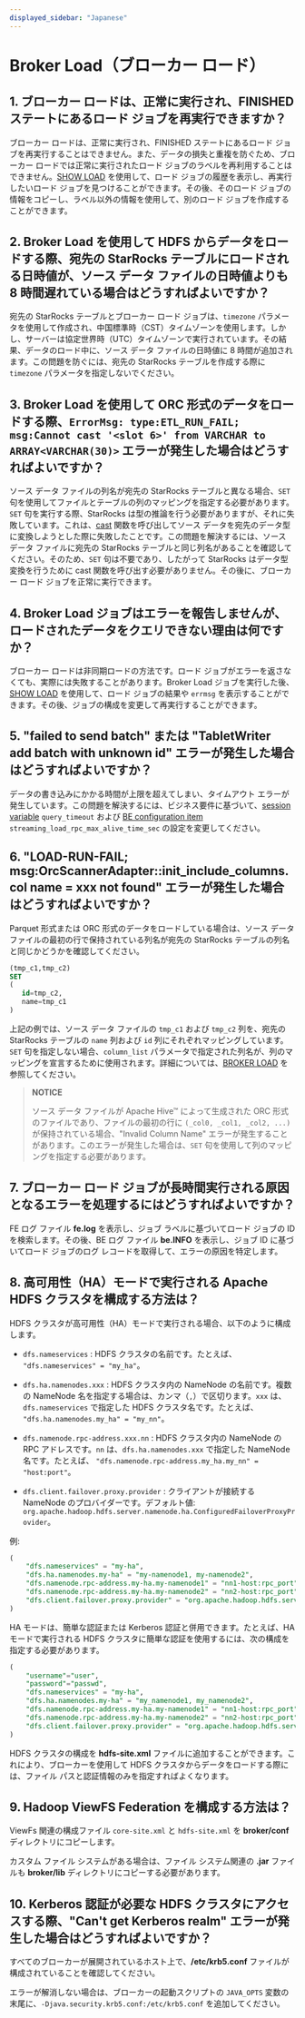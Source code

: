 ```yaml
---
displayed_sidebar: "Japanese"
---
```


# Broker Load（ブローカー ロード）

## 1. ブローカー ロードは、正常に実行され、FINISHED ステートにあるロード ジョブを再実行できますか？

ブローカー ロードは、正常に実行され、FINISHED ステートにあるロード ジョブを再実行することはできません。また、データの損失と重複を防ぐため、ブローカー ロードでは正常に実行されたロード ジョブのラベルを再利用することはできません。[SHOW LOAD](../../sql-reference/sql-statements/data-manipulation/SHOW_LOAD.md) を使用して、ロード ジョブの履歴を表示し、再実行したいロード ジョブを見つけることができます。その後、そのロード ジョブの情報をコピーし、ラベル以外の情報を使用して、別のロード ジョブを作成することができます。

## 2. Broker Load を使用して HDFS からデータをロードする際、宛先の StarRocks テーブルにロードされる日時値が、ソース データ ファイルの日時値よりも 8 時間遅れている場合はどうすればよいですか？

宛先の StarRocks テーブルとブローカー ロード ジョブは、`timezone` パラメータを使用して作成され、中国標準時（CST）タイムゾーンを使用します。しかし、サーバーは協定世界時（UTC）タイムゾーンで実行されています。その結果、データのロード中に、ソース データ ファイルの日時値に 8 時間が追加されます。この問題を防ぐには、宛先の StarRocks テーブルを作成する際に `timezone` パラメータを指定しないでください。

## 3. Broker Load を使用して ORC 形式のデータをロードする際、`ErrorMsg: type:ETL_RUN_FAIL; msg:Cannot cast '<slot 6>' from VARCHAR to ARRAY<VARCHAR(30)>` エラーが発生した場合はどうすればよいですか？

ソース データ ファイルの列名が宛先の StarRocks テーブルと異なる場合、`SET` 句を使用してファイルとテーブルの列のマッピングを指定する必要があります。`SET` 句を実行する際、StarRocks は型の推論を行う必要がありますが、それに失敗しています。これは、[cast](../../sql-reference/sql-functions/cast.md) 関数を呼び出してソース データを宛先のデータ型に変換しようとした際に失敗したことです。この問題を解決するには、ソース データ ファイルに宛先の StarRocks テーブルと同じ列名があることを確認してください。そのため、`SET` 句は不要であり、したがって StarRocks はデータ型変換を行うために cast 関数を呼び出す必要がありません。その後に、ブローカー ロード ジョブを正常に実行できます。

## 4. Broker Load ジョブはエラーを報告しませんが、ロードされたデータをクエリできない理由は何ですか？

ブローカー ロードは非同期ロードの方法です。ロード ジョブがエラーを返さなくても、実際には失敗することがあります。Broker Load ジョブを実行した後、[SHOW LOAD](../../sql-reference/sql-statements/data-manipulation/SHOW_LOAD.md) を使用して、ロード ジョブの結果や `errmsg` を表示することができます。その後、ジョブの構成を変更して再実行することができます。

## 5. "failed to send batch" または "TabletWriter add batch with unknown id" エラーが発生した場合はどうすればよいですか？

データの書き込みにかかる時間が上限を超えてしまい、タイムアウト エラーが発生しています。この問題を解決するには、ビジネス要件に基づいて、[session variable](../../reference/System_variable.md) `query_timeout` および [BE configuration item](../../administration/Configuration.md#configure-be-static-parameters) `streaming_load_rpc_max_alive_time_sec` の設定を変更してください。

## 6. "LOAD-RUN-FAIL; msg:OrcScannerAdapter::init_include_columns. col name = xxx not found" エラーが発生した場合はどうすればよいですか？

Parquet 形式または ORC 形式のデータをロードしている場合は、ソース データ ファイルの最初の行で保持されている列名が宛先の StarRocks テーブルの列名と同じかどうかを確認してください。

```SQL
(tmp_c1,tmp_c2)
SET
(
   id=tmp_c2,
   name=tmp_c1
)
```

上記の例では、ソース データ ファイルの `tmp_c1` および `tmp_c2` 列を、宛先の StarRocks テーブルの `name` 列および `id` 列にそれぞれマッピングしています。`SET` 句を指定しない場合、`column_list` パラメータで指定された列名が、列のマッピングを宣言するために使用されます。詳細については、[BROKER LOAD](../../sql-reference/sql-statements/data-manipulation/BROKER_LOAD.md) を参照してください。

> **NOTICE**
>
> ソース データ ファイルが Apache Hive™ によって生成された ORC 形式のファイルであり、ファイルの最初の行に `(_col0, _col1, _col2, ...)` が保持されている場合、"Invalid Column Name" エラーが発生することがあります。このエラーが発生した場合は、`SET` 句を使用して列のマッピングを指定する必要があります。

## 7. ブローカー ロード ジョブが長時間実行される原因となるエラーを処理するにはどうすればよいですか？

FE ログ ファイル **fe.log** を表示し、ジョブ ラベルに基づいてロード ジョブの ID を検索します。その後、BE ログ ファイル **be.INFO** を表示し、ジョブ ID に基づいてロード ジョブのログ レコードを取得して、エラーの原因を特定します。

## 8. 高可用性（HA）モードで実行される Apache HDFS クラスタを構成する方法は？

HDFS クラスタが高可用性（HA）モードで実行される場合、以下のように構成します。

- `dfs.nameservices` : HDFS クラスタの名前です。たとえば、 `"dfs.nameservices" = "my_ha"`。

- `dfs.ha.namenodes.xxx` : HDFS クラスタ内の NameNode の名前です。複数の NameNode 名を指定する場合は、カンマ（`,`）で区切ります。`xxx` は、`dfs.nameservices` で指定した HDFS クラスタ名です。たとえば、 `"dfs.ha.namenodes.my_ha" = "my_nn"`。

- `dfs.namenode.rpc-address.xxx.nn` : HDFS クラスタ内の NameNode の RPC アドレスです。`nn` は、`dfs.ha.namenodes.xxx` で指定した NameNode 名です。たとえば、 `"dfs.namenode.rpc-address.my_ha.my_nn" = "host:port"`。

- `dfs.client.failover.proxy.provider` : クライアントが接続する NameNode のプロバイダーです。デフォルト値: `org.apache.hadoop.hdfs.server.namenode.ha.ConfiguredFailoverProxyProvider`。

例:

```SQL
(
    "dfs.nameservices" = "my-ha",
    "dfs.ha.namenodes.my-ha" = "my-namenode1, my-namenode2",
    "dfs.namenode.rpc-address.my-ha.my-namenode1" = "nn1-host:rpc_port",
    "dfs.namenode.rpc-address.my-ha.my-namenode2" = "nn2-host:rpc_port",
    "dfs.client.failover.proxy.provider" = "org.apache.hadoop.hdfs.server.namenode.ha.ConfiguredFailoverProxyProvider"
)
```

HA モードは、簡単な認証または Kerberos 認証と併用できます。たとえば、HA モードで実行される HDFS クラスタに簡単な認証を使用するには、次の構成を指定する必要があります。

```SQL
(
    "username"="user",
    "password"="passwd",
    "dfs.nameservices" = "my-ha",
    "dfs.ha.namenodes.my-ha" = "my_namenode1, my_namenode2",
    "dfs.namenode.rpc-address.my-ha.my-namenode1" = "nn1-host:rpc_port",
    "dfs.namenode.rpc-address.my-ha.my-namenode2" = "nn2-host:rpc_port",
    "dfs.client.failover.proxy.provider" = "org.apache.hadoop.hdfs.server.namenode.ha.ConfiguredFailoverProxyProvider"
)
```

HDFS クラスタの構成を **hdfs-site.xml** ファイルに追加することができます。これにより、ブローカーを使用して HDFS クラスタからデータをロードする際には、ファイル パスと認証情報のみを指定すればよくなります。

## 9. Hadoop ViewFS Federation を構成する方法は？

ViewFs 関連の構成ファイル `core-site.xml` と `hdfs-site.xml` を **broker/conf** ディレクトリにコピーします。

カスタム ファイル システムがある場合は、ファイル システム関連の **.jar** ファイルも **broker/lib** ディレクトリにコピーする必要があります。

## 10. Kerberos 認証が必要な HDFS クラスタにアクセスする際、"Can't get Kerberos realm" エラーが発生した場合はどうすればよいですか？

すべてのブローカーが展開されているホスト上で、**/etc/krb5.conf** ファイルが構成されていることを確認してください。

エラーが解消しない場合は、ブローカーの起動スクリプトの `JAVA_OPTS` 変数の末尾に、`-Djava.security.krb5.conf:/etc/krb5.conf` を追加してください。